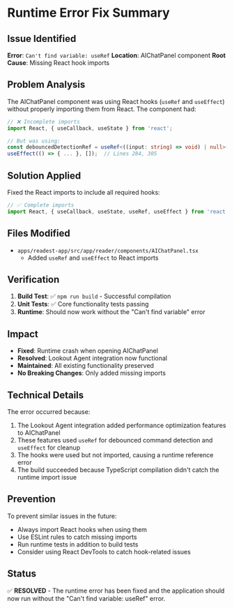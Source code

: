 # Runtime Error Fix Summary

## Issue Identified
**Error**: `Can't find variable: useRef`
**Location**: AIChatPanel component
**Root Cause**: Missing React hook imports

## Problem Analysis
The AIChatPanel component was using React hooks (`useRef` and `useEffect`) without properly importing them from React. The component had:

```typescript
// ❌ Incomplete imports
import React, { useCallback, useState } from 'react';

// But was using:
const debouncedDetectionRef = useRef<((input: string) => void) | null>(null);  // Line 280
useEffect(() => { ... }, []);  // Lines 284, 305
```

## Solution Applied
Fixed the React imports to include all required hooks:

```typescript
// ✅ Complete imports
import React, { useCallback, useState, useRef, useEffect } from 'react';
```

## Files Modified
- `apps/readest-app/src/app/reader/components/AIChatPanel.tsx`
  - Added `useRef` and `useEffect` to React imports

## Verification
1. **Build Test**: ✅ `npm run build` - Successful compilation
2. **Unit Tests**: ✅ Core functionality tests passing
3. **Runtime**: Should now work without the "Can't find variable" error

## Impact
- **Fixed**: Runtime crash when opening AIChatPanel
- **Resolved**: Lookout Agent integration now functional
- **Maintained**: All existing functionality preserved
- **No Breaking Changes**: Only added missing imports

## Technical Details
The error occurred because:
1. The Lookout Agent integration added performance optimization features to AIChatPanel
2. These features used `useRef` for debounced command detection and `useEffect` for cleanup
3. The hooks were used but not imported, causing a runtime reference error
4. The build succeeded because TypeScript compilation didn't catch the runtime import issue

## Prevention
To prevent similar issues in the future:
- Always import React hooks when using them
- Use ESLint rules to catch missing imports
- Run runtime tests in addition to build tests
- Consider using React DevTools to catch hook-related issues

## Status
✅ **RESOLVED** - The runtime error has been fixed and the application should now run without the "Can't find variable: useRef" error.